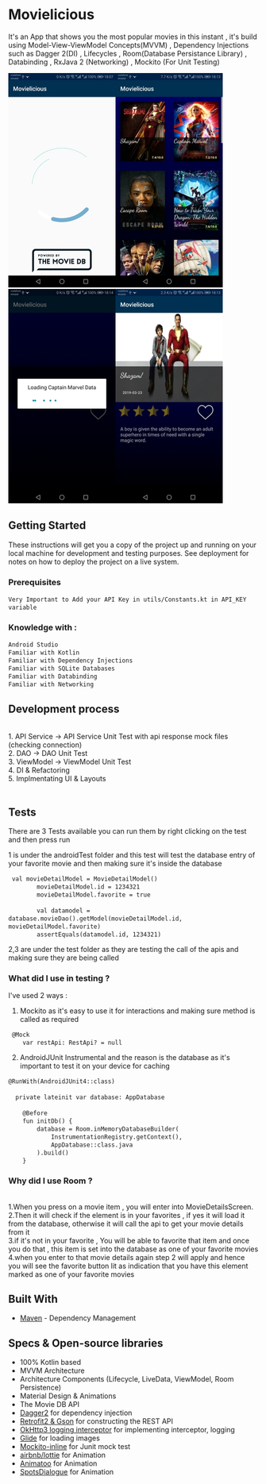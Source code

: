# Movielicious

It's an App that shows you the most popular movies in this instant , it's build using Model-View-ViewModel Concepts(MVVM) , Dependency Injections such as Dagger 2(DI) , Lifecycles , Room(Database Persistance Library) , Databinding , RxJava 2 (Networking) , Mockito (For Unit Testing) 


![alt text](https://raw.githubusercontent.com/HossamOnsy/Movielicious/master/scs/0.jpg)![alt text](https://raw.githubusercontent.com/HossamOnsy/Movielicious/master/scs/2.jpg)![alt text](https://raw.githubusercontent.com/HossamOnsy/Movielicious/master/scs/3.jpg)![alt text](https://raw.githubusercontent.com/HossamOnsy/Movielicious/master/scs/4.jpg)



## Getting Started

These instructions will get you a copy of the project up and running on your local machine for development and testing purposes. See deployment for notes on how to deploy the project on a live system.

### Prerequisites

```
Very Important to Add your API Key in utils/Constants.kt in API_KEY variable 
```

### Knowledge with :

```
Android Studio
Familiar with Kotlin
Familiar with Dependency Injections
Familiar with SQLite Databases
Familiar with Databinding
Familiar with Networking
```

## Development process
<br>
1. API Service -> API Service Unit Test with api response mock files (checking connection) <br>
2. DAO -> DAO Unit Test <br>
3. ViewModel -> ViewModel Unit Test <br>
4. DI & Refactoring <br>
5. Implmentating UI & Layouts <br>
<br>

## Tests

There are 3 Tests available 
you can run them by right clicking on the test and then press run

1 is under the androidTest folder and this test will test the database entry of your favorite movie and then making sure it's inside the database

```
 val movieDetailModel = MovieDetailModel()
        movieDetailModel.id = 1234321
        movieDetailModel.favorite = true

        val datamodel = database.movieDao().getModel(movieDetailModel.id, movieDetailModel.favorite)
        assertEquals(datamodel.id, 1234321)

```
2,3 are under the test folder as they are testing the call of the apis and making sure they are being called 


### What did I use in testing ? 

I've used 2 ways :

1. Mockito as it's easy to use it for interactions and making sure method is called as required

```
 @Mock
    var restApi: RestApi? = null
```

2. AndroidJUnit Instrumental  and the reason is the database as it's important to test it on your device for caching 

```
@RunWith(AndroidJUnit4::class)

  private lateinit var database: AppDatabase

    @Before
    fun initDb() {
        database = Room.inMemoryDatabaseBuilder(
            InstrumentationRegistry.getContext(),
            AppDatabase::class.java
        ).build()
    }
```
### Why did I use Room ? 
<br>
1.When you press on a movie item , you will enter into MovieDetailsScreen.<br>
2.Then it will check if the element is in your favorites , if yes it will load it from the database, otherwise it will call the api to get your movie details from it <br>
3.if it's not in your favorite , You will be able to favorite that item and once you do that , this item is set into the database as one of your favorite movies<br>
4.when you enter to that movie details again step 2 will apply and hence you will see the favorite button lit as indication that you have this element marked as one of your favorite movies <br>

## Built With

* [Maven](https://maven.apache.org/) - Dependency Management




## Specs & Open-source libraries
- 100% Kotlin based
- MVVM Architecture
- Architecture Components (Lifecycle, LiveData, ViewModel, Room Persistence)
- Material Design & Animations
- The Movie DB API
- [Dagger2](https://github.com/google/dagger) for dependency injection
- [Retrofit2 & Gson](https://github.com/square/retrofit) for constructing the REST API
- [OkHttp3 logging interceptor](https://github.com/square/okhttp) for implementing interceptor, logging 
- [Glide](https://github.com/bumptech/glide) for loading images
- [Mockito-inline](https://github.com/nhaarman/mockito-kotlin) for Junit mock test
- [airbnb/lottie](https://github.com/airbnb/lottie-android) for Animation
- [Animatoo](https://github.com/mohammadatif/Animatoo) for Animation
- [SpotsDialogue](https://github.com/d-max/spots-dialog) for Animation


